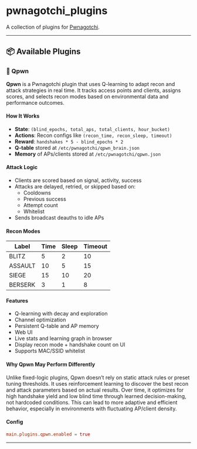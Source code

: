 # pwnagotchi_plugins

A collection of plugins for [Pwnagotchi](https://github.com/jayofelony/pwnagotchi).

---

## 📦 Available Plugins

### 🔹 Qpwn

**Qpwn** is a Pwnagotchi plugin that uses Q-learning to adapt recon and attack strategies in real time. It tracks access points and clients, assigns scores, and selects recon modes based on environmental data and performance outcomes.

#### How It Works

- **State**: `(blind_epochs, total_aps, total_clients, hour_bucket)`
- **Actions**: Recon configs like `(recon_time, recon_sleep, timeout)`
- **Reward**: `handshakes * 5 - blind_epochs * 2`
- **Q-table** stored at `/etc/pwnagotchi/qpwn_brain.json`
- **Memory** of APs/clients stored at `/etc/pwnagotchi/qpwn.json`

#### Attack Logic

- Clients are scored based on signal, activity, success
- Attacks are delayed, retried, or skipped based on:
  - Cooldowns
  - Previous success
  - Attempt count
  - Whitelist
- Sends broadcast deauths to idle APs

#### Recon Modes

| Label    | Time | Sleep | Timeout |
|----------|------|-------|---------|
| BLITZ    | 5    | 2     | 10      |
| ASSAULT  | 10   | 5     | 15      |
| SIEGE    | 15   | 10    | 20      |
| BERSERK  | 3    | 1     | 8       |

#### Features

- Q-learning with decay and exploration
- Channel optimization
- Persistent Q-table and AP memory
- Web UI
- Live stats and learning graph in browser
- Display recon mode + handshake count on UI
- Supports MAC/SSID whitelist

#### Why Qpwn May Perform Differently

Unlike fixed-logic plugins, Qpwn doesn’t rely on static attack rules or preset tuning thresholds. It uses reinforcement learning to discover the best recon and attack parameters based on actual results. Over time, it optimizes for high handshake yield and low blind time through learned decision-making, not hardcoded conditions. This can lead to more adaptive and efficient behavior, especially in environments with fluctuating AP/client density.


#### Config

```toml
main.plugins.qpwn.enabled = true
```



---

